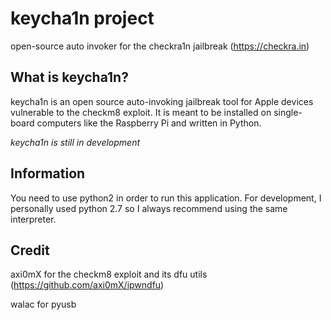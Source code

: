 # keycha1n project

open-source auto invoker for the checkra1n jailbreak (https://checkra.in)

## What is keycha1n?

keycha1n is an open source auto-invoking jailbreak tool for Apple devices vulnerable to the checkm8 exploit.
It is meant to be installed on single-board computers like the Raspberry Pi and written in Python.

*keycha1n is still in development*

## Information

You need to use python2 in order to run this application.
For development, I personally used python 2.7 so I always recommend using the same interpreter.

## Credit

axi0mX for the checkm8 exploit and its dfu utils (https://github.com/axi0mX/ipwndfu)

walac for pyusb
